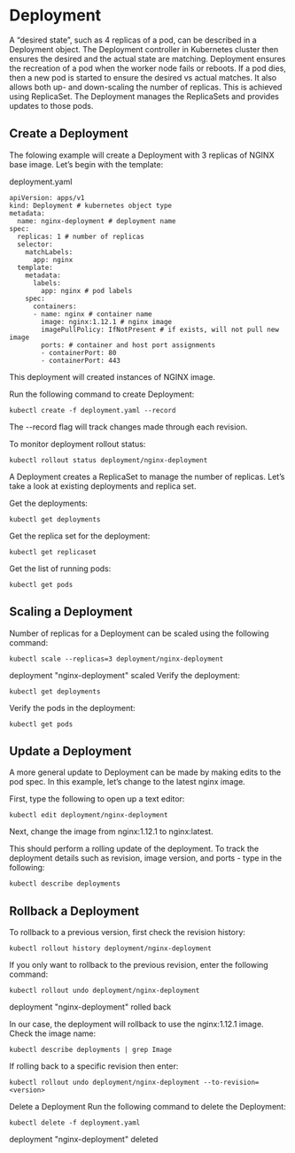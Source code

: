 # Deployment
A “desired state”, such as 4 replicas of a pod, can be described in a Deployment object. The Deployment controller in Kubernetes cluster then ensures the desired and the actual state are matching. Deployment ensures the recreation of a pod when the worker node fails or reboots. If a pod dies, then a new pod is started to ensure the desired vs actual matches. It also allows both up- and down-scaling the number of replicas. This is achieved using ReplicaSet. The Deployment manages the ReplicaSets and provides updates to those pods.

## Create a Deployment
The folowing example will create a Deployment with 3 replicas of NGINX base image. Let’s begin with the template:

deployment.yaml
```
apiVersion: apps/v1
kind: Deployment # kubernetes object type
metadata:
  name: nginx-deployment # deployment name
spec:
  replicas: 1 # number of replicas
  selector:
    matchLabels:
      app: nginx
  template:
    metadata:
      labels:
        app: nginx # pod labels
    spec:
      containers:
      - name: nginx # container name
        image: nginx:1.12.1 # nginx image
        imagePullPolicy: IfNotPresent # if exists, will not pull new image
        ports: # container and host port assignments
        - containerPort: 80
        - containerPort: 443
```
This deployment will created instances of NGINX image.

Run the following command to create Deployment:

```
kubectl create -f deployment.yaml --record
```

The --record flag will track changes made through each revision.

To monitor deployment rollout status:

```
kubectl rollout status deployment/nginx-deployment
```

A Deployment creates a ReplicaSet to manage the number of replicas. Let’s take a look at existing deployments and replica set.

Get the deployments:

```
kubectl get deployments
```

Get the replica set for the deployment:

```
kubectl get replicaset
```

Get the list of running pods:

```
kubectl get pods
```

## Scaling a Deployment
Number of replicas for a Deployment can be scaled using the following command:

```
kubectl scale --replicas=3 deployment/nginx-deployment
```
deployment "nginx-deployment" scaled
Verify the deployment:

```
kubectl get deployments
```

Verify the pods in the deployment:

```
kubectl get pods
```

## Update a Deployment
A more general update to Deployment can be made by making edits to the pod spec. In this example, let’s change to the latest nginx image.

First, type the following to open up a text editor:

```
kubectl edit deployment/nginx-deployment
```
Next, change the image from nginx:1.12.1 to nginx:latest.

This should perform a rolling update of the deployment. To track the deployment details such as revision, image version, and ports - type in the following:

```
kubectl describe deployments
```

## Rollback a Deployment
To rollback to a previous version, first check the revision history:

```
kubectl rollout history deployment/nginx-deployment
```

If you only want to rollback to the previous revision, enter the following command:

```
kubectl rollout undo deployment/nginx-deployment
```
deployment "nginx-deployment" rolled back

In our case, the deployment will rollback to use the nginx:1.12.1 image. Check the image name:

```
kubectl describe deployments | grep Image
```

If rolling back to a specific revision then enter:

```
kubectl rollout undo deployment/nginx-deployment --to-revision=<version>
```
Delete a Deployment
Run the following command to delete the Deployment:

```
kubectl delete -f deployment.yaml
```
deployment "nginx-deployment" deleted
